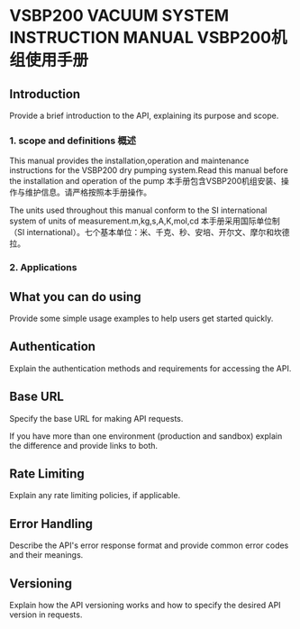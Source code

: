 # VSBP200 VACUUM SYSTEM INSTRUCTION MANUAL VSBP200机组使用手册

<!-- This document provides an introduction into your API. -->

## Introduction

Provide a brief introduction to the API, explaining its purpose and scope.
### 1. scope and definitions 概述

This manual provides the installation,operation and maintenance 
instructions for the VSBP200 dry pumping system.Read this manual before the installation and 
operation of the pump
本手册包含VSBP200机组安装、操作与维护信息。请严格按照本手册操作。

The units used throughout this manual conform to the SI international system of 
units of measurement.m,kg,s,A,K,mol,cd
本手册采用国际单位制（SI international）。七个基本单位：米、千克、秒、安培、开尔文、摩尔和坎德拉。

### 2. Applications


## What you can do using <API name>

Provide some simple usage examples to help users get started quickly.

## Authentication

Explain the authentication methods and requirements for accessing the API.

## Base URL

Specify the base URL for making API requests.

If you have more than one environment (production and sandbox) explain the difference and provide links to both.

## Rate Limiting

Explain any rate limiting policies, if applicable.

## Error Handling

Describe the API's error response format and provide common error codes and their meanings.

## Versioning

Explain how the API versioning works and how to specify the desired API version in requests.

<seealso>

<!--List any additional resources, such as tutorials or guides, that can help users understand and use the API effectively.-->

</seealso>
